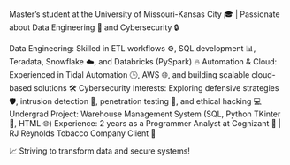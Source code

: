 Master’s student at the University of Missouri-Kansas City 🎓 | Passionate about Data Engineering 💾 and Cybersecurity 🔒

Data Engineering: Skilled in ETL workflows ⚙️, SQL development 📊, Teradata, Snowflake ☁️, and Databricks (PySpark) 🔥
Automation & Cloud: Experienced in Tidal Automation 🕒, AWS 🌐, and building scalable cloud-based solutions 🛠️
Cybersecurity Interests: Exploring defensive strategies 🛡️, intrusion detection 👀, penetration testing 🧪, and ethical hacking 💻
Undergrad Project: Warehouse Management System (SQL, Python TKinter 🐍, HTML 🌐)
Experience: 2 years as a Programmer Analyst at Cognizant 💼 | RJ Reynolds Tobacco Company Client 🚬

📈 Striving to transform data and secure systems!
